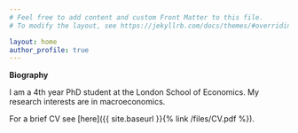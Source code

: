 ```yaml
---
# Feel free to add content and custom Front Matter to this file.
# To modify the layout, see https://jekyllrb.com/docs/themes/#overriding-theme-defaults

layout: home
author_profile: true
---
```


**Biography**

I am a 4th year PhD student at the London School of Economics. My research interests are in macroeconomics.

For a brief CV see [here]({{ site.baseurl }}{% link /files/CV.pdf %}).
